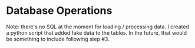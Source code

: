 # Database Operations


Note: there's no SQL at the moment for loading / processing data. I created a python script that added fake data to the tables. In the future, that would be something to include following step #3. 
